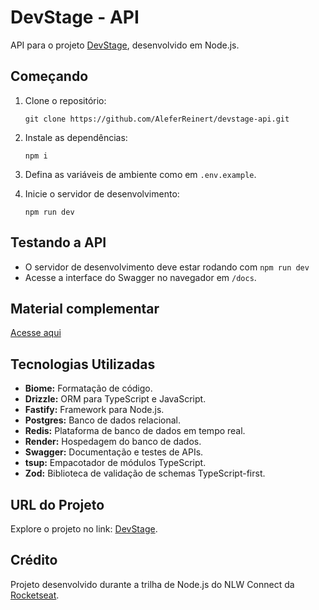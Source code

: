 # DevStage - API

API para o projeto [DevStage](https://github.com/AleferReinert/devstage), desenvolvido em Node.js.

## Começando

1. Clone o repositório:

   ```
   git clone https://github.com/AleferReinert/devstage-api.git
   ```

2. Instale as dependências:

   ```
   npm i
   ```

3. Defina as variáveis de ambiente como em `.env.example`.

4. Inicie o servidor de desenvolvimento:

   ```
   npm run dev
   ```

## Testando a API

- O servidor de desenvolvimento deve estar rodando com `npm run dev`
- Acesse a interface do Swagger no navegador em `/docs`.

## Material complementar

[Acesse aqui](https://efficient-sloth-d85.notion.site/NLW-Connect-337b47bcef1640fc9a536f66dd45d8f1)

## Tecnologias Utilizadas

- **Biome:** Formatação de código.
- **Drizzle:** ORM para TypeScript e JavaScript.
- **Fastify:** Framework para Node.js.
- **Postgres:** Banco de dados relacional.
- **Redis:** Plataforma de banco de dados em tempo real.
- **Render:** Hospedagem do banco de dados.
- **Swagger:** Documentação e testes de APIs.
- **tsup:** Empacotador de módulos TypeScript.
- **Zod:** Biblioteca de validação de schemas TypeScript-first.

## URL do Projeto

Explore o projeto no link: [DevStage](https://devstage-nlw-connect.vercel.app).

## Crédito

Projeto desenvolvido durante a trilha de Node.js do NLW Connect da [Rocketseat](https://github.com/Rocketseat).

